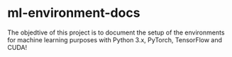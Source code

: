 # ml-environment-docs

The objedtive of this project is to document the setup of the environments for machine learning purposes with Python 3.x, PyTorch, TensorFlow and CUDA!
